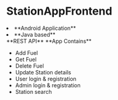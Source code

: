 # StationAppFrontend

<li>**Android Application**</li>
<li>**Java based**</li>
**REST API**
**App Contains**

  - Add Fuel
  - Get Fuel
  - Delete Fuel
  - Update Station details
  - User login & registration
  - Admin login & registration
  - Station search
  
